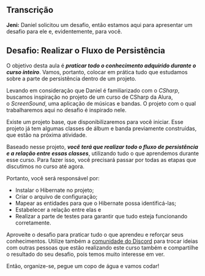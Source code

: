 
## Transcrição

**Jeni:** Daniel solicitou um desafio, então estamos aqui para apresentar um desafio para ele e, evidentemente, para você.

## Desafio: Realizar o Fluxo de Persistência

O objetivo desta aula é _**praticar todo o conhecimento adquirido durante o curso inteiro**_. Vamos, portanto, colocar em prática tudo que estudamos sobre a parte de persistência dentro de um projeto.

Levando em consideração que Daniel é familiarizado com o _CSharp_, buscamos inspiração no projeto de um curso de CSharp da Alura, o _ScreenSound_, uma aplicação de músicas e bandas. O projeto com o qual trabalharemos aqui no desafio é inspirado nele.

Existe um projeto base, que disponibilizaremos para você iniciar. Esse projeto já tem algumas classes de álbum e banda previamente construídas, que estão na próxima atividade.

Baseado nesse projeto, _**você terá que realizar todo o fluxo de persistência e a relação entre essas classes**_, utilizando tudo o que aprendemos durante esse curso. Para fazer isso, você precisará passar por todas as etapas que discutimos no curso até agora.

Portanto, você será responsável por:

- Instalar o Hibernate no projeto;
- Criar o arquivo de configuração;
- Mapear as entidades para que o Hibernate possa identificá-las;
- Estabelecer a relação entre elas e
- Realizar a parte de testes para garantir que tudo esteja funcionando corretamente.

Aproveite o desafio para praticar tudo o que aprendeu e reforçar seus conhecimentos. Utilize também a [comunidade do Discord](https://discord.com/invite/SK9bj7hEYD) para trocar ideias com outras pessoas que estão realizando este curso também e compartilhe o resultado do seu desafio, pois temos muito interesse em ver.

Então, organize-se, pegue um copo de água e vamos codar!
